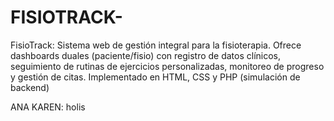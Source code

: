 # FISIOTRACK-
FisioTrack: Sistema web de gestión integral para la fisioterapia. Ofrece dashboards duales (paciente/fisio) con registro de datos clínicos, seguimiento de rutinas de ejercicios personalizadas, monitoreo de progreso y gestión de citas. Implementado en HTML, CSS y PHP (simulación de backend)

ANA KAREN: holis

